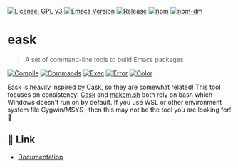 [![License: GPL v3](https://img.shields.io/badge/License-GPL%20v3-green.svg)](https://www.gnu.org/licenses/gpl-3.0)
[![Emacs Version](https://img.shields.io/badge/Emacs-26.1+-7F5AB6.svg?logo=gnu%20emacs&logoColor=white)](https://www.gnu.org/software/emacs/download.html)
[![Release](https://img.shields.io/github/release/emacs-eask/eask.svg?logo=github)](https://github.com/emacs-eask/eask/releases/latest)
[![npm](https://img.shields.io/npm/v/@emacs-eask/eask?logo=npm&color=green)](https://www.npmjs.com/package/@emacs-eask/eask)
[![npm-dm](https://img.shields.io/npm/dm/@emacs-eask/eask.svg)](https://npmcharts.com/compare/@emacs-eask/eask?minimal=true)

# eask
> A set of command-line tools to build Emacs packages

[![Compile](https://github.com/emacs-eask/eask/actions/workflows/test-redefine.yml/badge.svg)](https://github.com/emacs-eask/eask/actions/workflows/test-redefine.yml)
[![Commands](https://github.com/emacs-eask/eask/actions/workflows/test-commands.yml/badge.svg)](https://github.com/emacs-eask/eask/actions/workflows/test-commands.yml)
[![Exec](https://github.com/emacs-eask/eask/actions/workflows/test-exec.yml/badge.svg)](https://github.com/emacs-eask/eask/actions/workflows/test-exec.yml)
[![Error](https://github.com/emacs-eask/eask/actions/workflows/test-error.yml/badge.svg)](https://github.com/emacs-eask/eask/actions/workflows/test-error.yml)
[![Color](https://github.com/emacs-eask/eask/actions/workflows/test-color.yml/badge.svg)](https://github.com/emacs-eask/eask/actions/workflows/test-color.yml)

Eask is heavily inspired by Cask, so they are somewhat related! This tool focuses
on consistency! [Cask]() and [makem.sh]() both rely on bash which Windows doesn't
run on by default. If you use WSL or other environment system file Cygwin/MSYS
; then this may not be the tool you are looking for! 👀

## 🔗 Link

* [Documentation](https://emacs-eask.github.io/)
